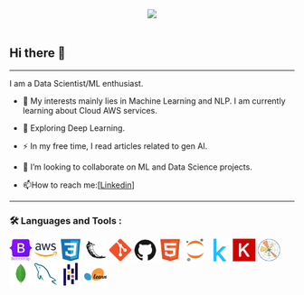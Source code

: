 

<div id="header" align="center">
  <img src="https://tse2.mm.bing.net/th?id=OIP.KRbQOh0uvK1IFJG-tKa4lQHaEK&pid=Api&P=0&h=180" width="300"/>
</div>

<div id="header" align="center">
  <img src="https://komarev.com/ghpvc/?username=Hodazia&style=flat-square&color=blue" alt=""/>
</div>

## Hi there 👋

---

I am a Data Scientist/ML  enthusiast.
- :telescope: My interests mainly lies in Machine Learning and NLP. I am currently learning about Cloud AWS services.

- :seedling: Exploring Deep Learning.

- :zap: In my free time, I read articles related to gen AI.
  
- 👯 I’m looking to collaborate on ML and Data Science projects.
  
- :mailbox:How to reach me:[[Linkedin](https://www.linkedin.com/in/ziaul-hoda-30248a319/)] 

---

### :hammer_and_wrench: Languages and Tools :

<div>
  <img src="https://github.com/devicons/devicon/blob/master/icons/bootstrap/bootstrap-original-wordmark.svg" width="40" height="40">
  <img src="https://github.com/devicons/devicon/blob/master/icons/amazonwebservices/amazonwebservices-original-wordmark.svg" width="40" height="40">
  <img src="https://github.com/devicons/devicon/blob/master/icons/css3/css3-original.svg" width="40" height="40">
  <img src="https://github.com/devicons/devicon/blob/master/icons/flask/flask-original.svg" width="40" height="40">
  <img src="https://github.com/devicons/devicon/blob/master/icons/git/git-original.svg" width="40" height="40">
  <img src="https://github.com/devicons/devicon/blob/master/icons/github/github-original.svg" width="40" height="40">
  <img src="https://github.com/devicons/devicon/blob/master/icons/html5/html5-original.svg" width="40" height="40">
  <img src="https://github.com/devicons/devicon/blob/master/icons/jupyter/jupyter-original.svg" width="40" height="40">
  <img src="https://github.com/devicons/devicon/blob/master/icons/kaggle/kaggle-original.svg" width="40" height="40">
  <img src="https://github.com/devicons/devicon/blob/master/icons/keras/keras-original.svg" width="40" height="40">
  <img src="https://github.com/devicons/devicon/blob/master/icons/matplotlib/matplotlib-original.svg" width="40" height="40">
  <img src="https://github.com/devicons/devicon/blob/master/icons/mongodb/mongodb-original.svg" width="40" height="40">
  <img src="https://github.com/devicons/devicon/blob/master/icons/mysql/mysql-original.svg" width="40" height="40">
  <img src="https://github.com/devicons/devicon/blob/master/icons/pandas/pandas-original.svg" width="40" height="40">
  <img src="https://github.com/devicons/devicon/blob/master/icons/scikitlearn/scikitlearn-original.svg" width="40" height="40">
</div>
<!--
**Hodazia/Hodazia** is a ✨ _special_ ✨ repository because its `README.md` (this file) appears on your GitHub profile.

Here are some ideas to get you started:

- 🔭 I’m currently working on ...
- 🌱 I’m currently learning ...
- 👯 I’m looking to collaborate on ...
- 🤔 I’m looking for help with ...
- 💬 Ask me about ...
- 📫 How to reach me: ...
- 😄 Pronouns: ...
- ⚡ Fun fact: ...
-->
